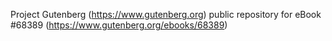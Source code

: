 Project Gutenberg (https://www.gutenberg.org) public repository for
eBook #68389 (https://www.gutenberg.org/ebooks/68389)
